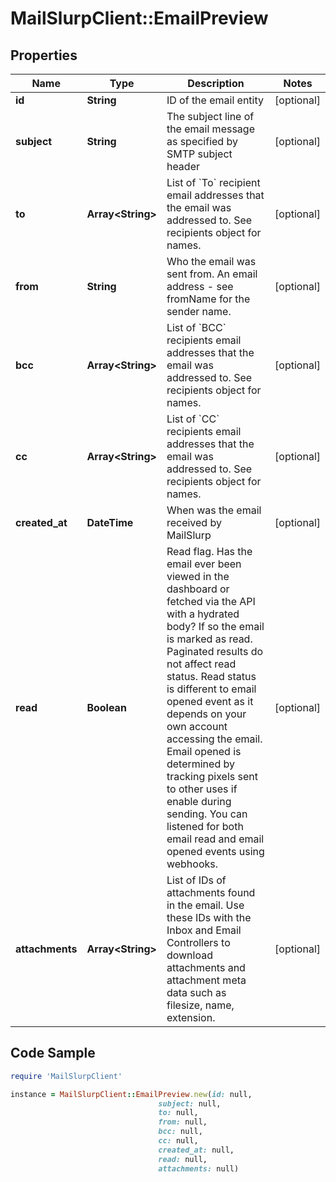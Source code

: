 # MailSlurpClient::EmailPreview

## Properties

Name | Type | Description | Notes
------------ | ------------- | ------------- | -------------
**id** | **String** | ID of the email entity | [optional] 
**subject** | **String** | The subject line of the email message as specified by SMTP subject header | [optional] 
**to** | **Array&lt;String&gt;** | List of &#x60;To&#x60; recipient email addresses that the email was addressed to. See recipients object for names. | [optional] 
**from** | **String** | Who the email was sent from. An email address - see fromName for the sender name. | [optional] 
**bcc** | **Array&lt;String&gt;** | List of &#x60;BCC&#x60; recipients email addresses that the email was addressed to. See recipients object for names. | [optional] 
**cc** | **Array&lt;String&gt;** | List of &#x60;CC&#x60; recipients email addresses that the email was addressed to. See recipients object for names. | [optional] 
**created_at** | **DateTime** | When was the email received by MailSlurp | [optional] 
**read** | **Boolean** | Read flag. Has the email ever been viewed in the dashboard or fetched via the API with a hydrated body? If so the email is marked as read. Paginated results do not affect read status. Read status is different to email opened event as it depends on your own account accessing the email. Email opened is determined by tracking pixels sent to other uses if enable during sending. You can listened for both email read and email opened events using webhooks. | [optional] 
**attachments** | **Array&lt;String&gt;** | List of IDs of attachments found in the email. Use these IDs with the Inbox and Email Controllers to download attachments and attachment meta data such as filesize, name, extension. | [optional] 

## Code Sample

```ruby
require 'MailSlurpClient'

instance = MailSlurpClient::EmailPreview.new(id: null,
                                 subject: null,
                                 to: null,
                                 from: null,
                                 bcc: null,
                                 cc: null,
                                 created_at: null,
                                 read: null,
                                 attachments: null)
```


